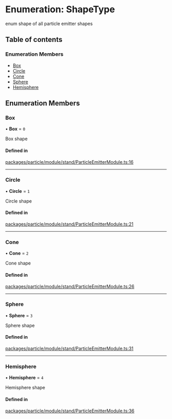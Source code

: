 # Enumeration: ShapeType

enum shape of all particle emitter shapes

## Table of contents

### Enumeration Members

- [Box](ShapeType.md#box)
- [Circle](ShapeType.md#circle)
- [Cone](ShapeType.md#cone)
- [Sphere](ShapeType.md#sphere)
- [Hemisphere](ShapeType.md#hemisphere)

## Enumeration Members

### Box

• **Box** = ``0``

Box shape

#### Defined in

[packages/particle/module/stand/ParticleEmitterModule.ts:16](https://github.com/Orillusion/orillusion/blob/main/packages/particle/module/stand/ParticleEmitterModule.ts#L16)

___

### Circle

• **Circle** = ``1``

Circle shape

#### Defined in

[packages/particle/module/stand/ParticleEmitterModule.ts:21](https://github.com/Orillusion/orillusion/blob/main/packages/particle/module/stand/ParticleEmitterModule.ts#L21)

___

### Cone

• **Cone** = ``2``

Cone shape

#### Defined in

[packages/particle/module/stand/ParticleEmitterModule.ts:26](https://github.com/Orillusion/orillusion/blob/main/packages/particle/module/stand/ParticleEmitterModule.ts#L26)

___

### Sphere

• **Sphere** = ``3``

Sphere shape

#### Defined in

[packages/particle/module/stand/ParticleEmitterModule.ts:31](https://github.com/Orillusion/orillusion/blob/main/packages/particle/module/stand/ParticleEmitterModule.ts#L31)

___

### Hemisphere

• **Hemisphere** = ``4``

Hemisphere shape

#### Defined in

[packages/particle/module/stand/ParticleEmitterModule.ts:36](https://github.com/Orillusion/orillusion/blob/main/packages/particle/module/stand/ParticleEmitterModule.ts#L36)
